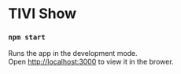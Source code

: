 # TIVI Show

### `npm start`

Runs the app in the development mode.\
Open [http://localhost:3000](http://localhost:3000) to view it in the brower.
